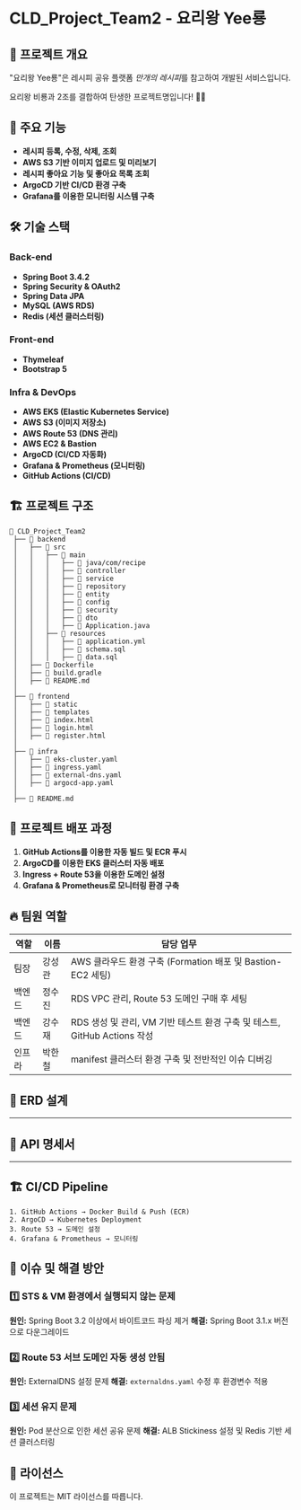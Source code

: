 # CLD_Project_Team2 - 요리왕 Yee룡

## 📌 프로젝트 개요

"요리왕 Yee룡"은 레시피 공유 플랫폼 *만개의 레시피*를 참고하여 개발된 서비스입니다.

요리왕 비룡과 2조를 결합하여 탄생한 프로젝트명입니다! 🚀🔥

## 📌 주요 기능

- **레시피 등록, 수정, 삭제, 조회**
- **AWS S3 기반 이미지 업로드 및 미리보기**
- **레시피 좋아요 기능 및 좋아요 목록 조회**
- **ArgoCD 기반 CI/CD 환경 구축**
- **Grafana를 이용한 모니터링 시스템 구축**

## 🛠 기술 스택

### Back-end
- **Spring Boot 3.4.2**
- **Spring Security & OAuth2**
- **Spring Data JPA**
- **MySQL (AWS RDS)**
- **Redis (세션 클러스터링)**

### Front-end
- **Thymeleaf**
- **Bootstrap 5**

### Infra & DevOps
- **AWS EKS (Elastic Kubernetes Service)**
- **AWS S3 (이미지 저장소)**
- **AWS Route 53 (DNS 관리)**
- **AWS EC2 & Bastion**
- **ArgoCD (CI/CD 자동화)**
- **Grafana & Prometheus (모니터링)**
- **GitHub Actions (CI/CD)**

## 🏗️ 프로젝트 구조

```
📂 CLD_Project_Team2
 ├── 📂 backend
 │   ├── 📂 src
 │   │   ├── 📂 main
 │   │   │   ├── 📂 java/com/recipe
 │   │   │   ├── 📂 controller
 │   │   │   ├── 📂 service
 │   │   │   ├── 📂 repository
 │   │   │   ├── 📂 entity
 │   │   │   ├── 📂 config
 │   │   │   ├── 📂 security
 │   │   │   ├── 📂 dto
 │   │   │   ├── 📄 Application.java
 │   │   ├── 📂 resources
 │   │   │   ├── 📄 application.yml
 │   │   │   ├── 📄 schema.sql
 │   │   │   ├── 📄 data.sql
 │   ├── 📄 Dockerfile
 │   ├── 📄 build.gradle
 │   ├── 📄 README.md
 │
 ├── 📂 frontend
 │   ├── 📂 static
 │   ├── 📂 templates
 │   ├── 📄 index.html
 │   ├── 📄 login.html
 │   ├── 📄 register.html
 │
 ├── 📂 infra
 │   ├── 📄 eks-cluster.yaml
 │   ├── 📄 ingress.yaml
 │   ├── 📄 external-dns.yaml
 │   ├── 📄 argocd-app.yaml
 │
 ├── 📄 README.md
```

## 🚀 프로젝트 배포 과정

1. **GitHub Actions를 이용한 자동 빌드 및 ECR 푸시**
2. **ArgoCD를 이용한 EKS 클러스터 자동 배포**
3. **Ingress + Route 53을 이용한 도메인 설정**
4. **Grafana & Prometheus로 모니터링 환경 구축**

## 🔥 팀원 역할

| 역할 | 이름 | 담당 업무 |
|------|------|----------|
| 팀장 | 강성관 | AWS 클라우드 환경 구축 (Formation 배포 및 Bastion-EC2 세팅) |
| 백엔드 | 정수진 | RDS VPC 관리, Route 53 도메인 구매 후 세팅 |
| 백엔드 | 강수재 | RDS 생성 및 관리, VM 기반 테스트 환경 구축 및 테스트, GitHub Actions 작성 |
| 인프라 | 박한철 | manifest 클러스터 환경 구축 및 전반적인 이슈 디버깅 |

## 📄 ERD 설계

----

## 📌 API 명세서

-----

## 🏗️ CI/CD Pipeline

```
1. GitHub Actions → Docker Build & Push (ECR)
2. ArgoCD → Kubernetes Deployment
3. Route 53 → 도메인 설정
4. Grafana & Prometheus → 모니터링
```

## 🌟 이슈 및 해결 방안

### 1️⃣ STS & VM 환경에서 실행되지 않는 문제
**원인:** Spring Boot 3.2 이상에서 바이트코드 파싱 제거
**해결:** Spring Boot 3.1.x 버전으로 다운그레이드

### 2️⃣ Route 53 서브 도메인 자동 생성 안됨
**원인:** ExternalDNS 설정 문제
**해결:** `externaldns.yaml` 수정 후 환경변수 적용

### 3️⃣ 세션 유지 문제
**원인:** Pod 분산으로 인한 세션 공유 문제
**해결:** ALB Stickiness 설정 및 Redis 기반 세션 클러스터링

## 📜 라이선스

이 프로젝트는 MIT 라이선스를 따릅니다.


